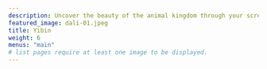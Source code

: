 ```yaml
---
description: Uncover the beauty of the animal kingdom through your screen.
featured_image: dali-01.jpeg
title: Yibin
weight: 6
menus: "main"
# list pages require at least one image to be displayed.
---
```

